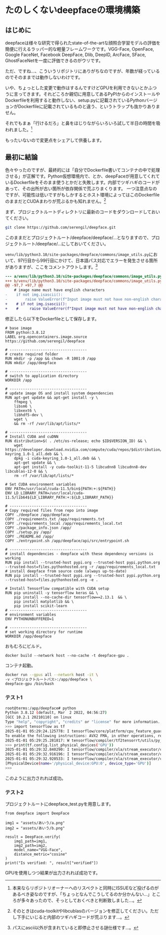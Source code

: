 # たのしくないdeepfaceの環境構築
## はじめに
deepfaceは様々な研究で得られたstate-of-the-artな顔照合学習モデルの評価を簡便に行えるラッパー的な軽量フレームワークです。VGG-Face, OpenFace, Google FaceNet, Facebook DeepFace, Dlib, DeepID, ArcFace, SFace, GhostFaceNetを一度に評価できるのがウリです。

ただ、ですね…、こういうリポジトリにありがちなのですが、年数が経っているのでそのままでは動作しないわけです。

いや、ちょっとした変更で動作はするんですけどGPUを利用できないとかふつうに言ってきます。それどころか親切に用意してあるPyPIからのインストールやDockerfileを利用すると動作しない、setup.pyに記載されているPythonバージョンがDockerfileに記載されているものと違う、というトラップも抜かりありません。

それでもまぁ「行けるだろ」と鼻をほじりながらいろいろ試して半日の時間を吸われました。[^1]

[^1]: 本来ならリポジトリオーナーへのリスペクトと同時にISSUEなど投げるのがあるべき姿なのですが、「ちょっとなんでこうしてるのか分かんない…」ところが多々あったので、そっとしておくべきと判断致しました…。

もったいないので変更点をシェアして供養します。

## 最初に結論
色々やったのですが、最終的には「自分でDockerfile書いてコンテナの中で処理させる」が正解です。Python仮想環境内で、とか、deepFaceが用意してくれているDockerfileをそのまま使うとかだと失敗します。内部でツギハギのコードがあって、その出所が古い箇所が依存関係で荒ぶりまくります。
一つ注意点なのですが、可能性は低いですがもしかするとホスト環境によってはこのDockerfileのままだとCUDAまわりが荒ぶるかも知れません。[^2]

[^2]: そのときはcuda-toolkitやlibcublasのバージョンを修正してください。ただし下手にいじると内部のツギハギコードが荒ぶります…。

まず、プロジェクトルートディレクトリに最新のコードをダウンロードしておいてください。
```bash
git clone https://github.com/serengil/deepface.git
```

このままだとプロジェクトルート/deepface/deepface/...となりますので、プロジェクトルート/deepface/...にしておいてください。

`venv/lib/python3.10/site-packages/deepface/commons/image_utils.py`において、97行目から99行目にかけて、日本語パス対応でエラーを発生させる箇所がありますが、ここをコメントアウトします。[^3]

[^3]: パスにascii以外が含まれていると即停止させる謎仕様です…。

```diff
--- a/venv/lib/python3.10/site-packages/deepface/commons/image_utils.py
+++ b/venv/lib/python3.10/site-packages/deepface/commons/image_utils.py
@@ -97,7 +97,7 @@
    # image name must have english characters
-    if not img.isascii():
-        raise ValueError(f"Input image must not have non-english characters - {img}")
+    # if not img.isascii():
+    #     raise ValueError(f"Input image must not have non-english characters - {img}")
```
修正したら以下をDockerfileとして保存します。

```bash: Dockerfile
# base image
FROM python:3.8.12
LABEL org.opencontainers.image.source https://github.com/serengil/deepface

# -----------------------------------
# create required folder
RUN mkdir -p /app && chown -R 1001:0 /app
RUN mkdir /app/deepface

# -----------------------------------
# switch to application directory
WORKDIR /app

# -----------------------------------
# update image OS and install system dependencies
RUN apt-get update && apt-get install -y \
    ffmpeg \
    libsm6 \
    libxext6 \
    libhdf5-dev \
    wget \
    && rm -rf /var/lib/apt/lists/*

# -----------------------------------
# Install CUDA and cuDNN
RUN distribution=$( . /etc/os-release; echo $ID$VERSION_ID) && \
    wget https://developer.download.nvidia.com/compute/cuda/repos/$distribution/x86_64/cuda-keyring_1.0-1_all.deb && \
    dpkg -i cuda-keyring_1.0-1_all.deb && \
    apt-get update && \
    apt-get install -y cuda-toolkit-11-5 libcudnn8 libcudnn8-dev libcublas-12-0 && \
    rm -rf /var/lib/apt/lists/*

# Set CUDA environment variables
ENV PATH=/usr/local/cuda-11.5/bin${PATH:+:${PATH}}
ENV LD_LIBRARY_PATH=/usr/local/cuda-11.5/lib64${LD_LIBRARY_PATH:+:${LD_LIBRARY_PATH}}

# -----------------------------------
# Copy required files from repo into image
COPY ./deepface /app/deepface
COPY ./requirements.txt /app/requirements.txt
COPY ./requirements_local /app/requirements_local.txt
COPY ./package_info.json /app/
COPY ./setup.py /app/
COPY ./README.md /app/
COPY ./entrypoint.sh /app/deepface/api/src/entrypoint.sh

# -----------------------------------
# install dependencies - deepface with these dependency versions is working
RUN pip install --trusted-host pypi.org --trusted-host pypi.python.org --trusted-host=files.pythonhosted.org -r /app/requirements_local.txt
# install deepface from source code (always up-to-date)
RUN pip install --trusted-host pypi.org --trusted-host pypi.python.org --trusted-host=files.pythonhosted.org -e .

# Install TensorFlow compatible with CUDA setup
RUN pip uninstall -y tensorflow keras && \
    pip install --no-cache-dir tensorflow==2.13.1  && \
    pip install matplotlib && \
    pip install scikit-learn
# -----------------------------------
# environment variables
ENV PYTHONUNBUFFERED=1

# -----------------------------------
# set working directory for runtime
WORKDIR /app/deepface
```

おもむろにビルド。
```bash: docker build
docker build --network host --no-cache -t deepface-gpu .
```

コンテナ起動。
```bash
docker run --gpus all --network host -it \
-v <プロジェクトルートパス>:/app/deepface \
deepface-gpu /bin/bash
```

### テスト1
```bash
root@terms:/app/deepface# python
Python 3.8.12 (default, Mar  2 2022, 04:56:27) 
[GCC 10.2.1 20210110] on linux
Type "help", "copyright", "credits" or "license" for more information.
>>> import tensorflow as tf
2025-01-01 05:29:24.125778: I tensorflow/core/platform/cpu_feature_guard.cc:182] This TensorFlow binary is optimized to use available CPU instructions in performance-critical operations.
To enable the following instructions: AVX2 FMA, in other operations, rebuild TensorFlow with the appropriate compiler flags.
2025-01-01 05:29:25.281817: W tensorflow/compiler/tf2tensorrt/utils/py_utils.cc:38] TF-TRT Warning: Could not find TensorRT
>>> print(tf.config.list_physical_devices('GPU'))
2025-01-01 05:29:32.840290: I tensorflow/compiler/xla/stream_executor/cuda/cuda_gpu_executor.cc:995] successful NUMA node read from SysFS had negative value (-1), but there must be at least one NUMA node, so returning NUMA node zero. See more at https://github.com/torvalds/linux/blob/v6.0/Documentation/ABI/testing/sysfs-bus-pci#L344-L355
2025-01-01 05:29:32.916196: I tensorflow/compiler/xla/stream_executor/cuda/cuda_gpu_executor.cc:995] successful NUMA node read from SysFS had negative value (-1), but there must be at least one NUMA node, so returning NUMA node zero. See more at https://github.com/torvalds/linux/blob/v6.0/Documentation/ABI/testing/sysfs-bus-pci#L344-L355
2025-01-01 05:29:32.920533: I tensorflow/compiler/xla/stream_executor/cuda/cuda_gpu_executor.cc:995] successful NUMA node read from SysFS had negative value (-1), but there must be at least one NUMA node, so returning NUMA node zero. See more at https://github.com/torvalds/linux/blob/v6.0/Documentation/ABI/testing/sysfs-bus-pci#L344-L355
[PhysicalDevice(name='/physical_device:GPU:0', device_type='GPU')]
>>> 
```
このように出力されれば成功。

### テスト2
プロジェクトルートにdeepface_test.pyを用意します。
```python: deepface_test.py
from deepface import DeepFace

img1 = "assets/あいう/a.png"
img2 = "assets/あいう/b.png"

result = DeepFace.verify(
    img1_path=img1,
    img2_path=img2,
    model_name="VGG-Face",
    distance_metric="cosine"
)
print("Is verified: ", result["verified"])
```
GPUを使用しつつ結果が出力されれば成功です。



